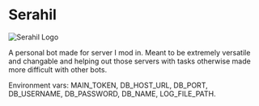 # Serahil

![Serahil Logo](https://cdn.discordapp.com/avatars/700857077672706120/3436b2471afc77f3fdf6579ddd32deec.png?size=256)

A personal bot made for server I mod in. Meant to be extremely versatile and changable and helping out those servers with tasks otherwise made more difficult with other bots.

Environment vars: MAIN_TOKEN, DB_HOST_URL, DB_PORT, DB_USERNAME, DB_PASSWORD, DB_NAME, LOG_FILE_PATH.

